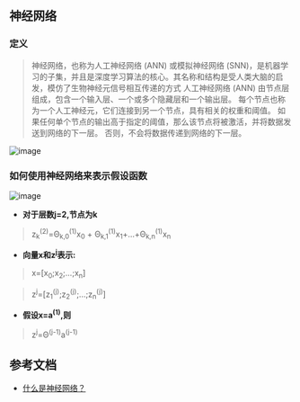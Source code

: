 ## 神经网络
### 定义
> 神经网络，也称为人工神经网络 (ANN) 或模拟神经网络 (SNN)，是机器学习的子集，并且是深度学习算法的核心。其名称和结构是受人类大脑的启发，模仿了生物神经元信号相互传递的方式
> 人工神经网络 (ANN) 由节点层组成，包含一个输入层、一个或多个隐藏层和一个输出层。 每个节点也称为一个人工神经元，它们连接到另一个节点，具有相关的权重和阈值。 如果任何单个节点的输出高于指定的阈值，那么该节点将被激活，并将数据发送到网络的下一层。 否则，不会将数据传递到网络的下一层。

![image](https://user-images.githubusercontent.com/13389058/147379611-d0f42a40-3aac-4556-91d2-25f551a0531d.png)


### 如何使用神经网络来表示假设函数

![image](https://user-images.githubusercontent.com/13389058/147379591-ec4bf258-0648-4715-a184-596b9ca4fa66.png)

* **对于层数j=2,节点为k**
> z<sub>k</sub><sup>(2)</sup>=Θ<sub>k,0</sub><sup>(1)</sup>x<sub>0</sub> + Θ<sub>k,1</sub><sup>(1)</sup>x<sub>1</sub>+...+Θ<sub>k,n</sub><sup>(1)</sup>x<sub>n</sub>
* **向量x和z<sup>j</sup>表示:**
> x=[x<sub>0</sub>;x<sub>2</sub>;...;x<sub>n</sub>]

> z<sup>j</sup>=[z<sub>1</sub><sup>(j)</sup>;z<sub>2</sub><sup>(j)</sup>;...;z<sub>n</sub><sup>(j)</sup>]
* **假设x=a<sup>(1)</sup>,则**
> z<sup>j</sup>=Θ<sup>(j-1)</sup>a<sup>(j-1)</sup>
## 参考文档
* [什么是神经网络？](https://www.ibm.com/cn-zh/cloud/learn/neural-networks)
